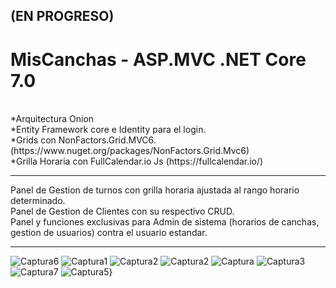  <h2> (EN PROGRESO)</h2>
<h1> MisCanchas - ASP.MVC .NET Core 7.0 </h1>
<br/>
*Arquitectura Onion
<br/>
*Entity Framework core e Identity para el login.
<br/>
*Grids con NonFactors.Grid.MVC6. (https://www.nuget.org/packages/NonFactors.Grid.Mvc6)
<br/>
*Grilla Horaria con FullCalendar.io Js (https://fullcalendar.io/)

<hr/>
Panel de Gestion de turnos con grilla horaria ajustada al rango horario determinado. 
<br/>
Panel de Gestion de Clientes con su respectivo CRUD. 
<br/>
Panel y funciones exclusivas para Admin de sistema (horarios de canchas, gestion de usuarios) contra el usuario estandar.
<hr/>

![Captura6](https://github.com/Ivanpaoloni/SolutionMisCanchas/assets/93292231/c17eb385-fbd2-4362-820e-8f1d3fc5ed06)
![Captura1](https://github.com/Ivanpaoloni/SolutionMisCanchas/assets/93292231/7ee66115-e8bd-4794-a3f0-9b5aadc6238c)
![Captura2](https://github.com/Ivanpaoloni/SolutionMisCanchas/assets/93292231/767277e8-1b52-4aac-89ea-4b133c526c84)
![Captura2](https://github.com/Ivanpaoloni/SolutionMisCanchas/assets/93292231/e63e0ebf-c8aa-4a8c-9ce3-68cbebe2d57e)
![Captura](https://github.com/Ivanpaoloni/SolutionMisCanchas/assets/93292231/0e2e2863-6ac2-4236-ac81-aeeeb7d5d5cc)
![Captura3](https://github.com/Ivanpaoloni/SolutionMisCanchas/assets/93292231/fae3457e-2b86-4a70-9247-83d686bc4a57)
![Captura7](https://github.com/Ivanpaoloni/SolutionMisCanchas/assets/93292231/47931753-f0cf-429a-b012-44702afd0865)
![Captura5](https://github.com/Ivanpaoloni/SolutionMisCanchas/assets/93292231/d936acc1-903b-4507-a1b3-9d3f85159182)}


